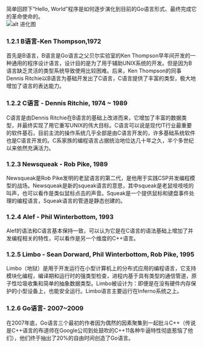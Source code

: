 简单回顾下“Hello, World”程序是如何逐步演化到目前的Go语言形式、最终完成它的革命使命的。  
![alt 进化图](https://chai2010.cn/advanced-go-programming-book/images/ch1-4-go-history.png "go语言进化图")  

### 1.2.1 B语言-Ken Thompson,1972
首先是B语言，B语言是Go语言之父贝尔实验室的Ken Thompson早年间开发的一种通用的程序设计语言，设计目的是为了用于辅助UNIX系统的开发。但是因为B语言缺乏灵活的类型系统导致使用比较困难。后来，Ken Thompson的同事Dennis Ritchie以B语言为基础开发出了C语言，C语言提供了丰富的类型，极大地增加了语言的表达能力。

### 1.2.2 C语言 - Dennis Ritchie, 1974 ~ 1989
C语言是由Dennis Ritchie在B语言的基础上改进而来，它增加了丰富的数据类型，并最终实现了用它重写UNIX的伟大目标。C语言可以说是现代IT行业最重要的软件基石，目前主流的操作系统几乎全部是由C语言开发的，许多基础系统软件也是C语言开发的。C系家族的编程语言占据统治地位达几十年之久，半个多世纪以来依然充满活力。

### 1.2.3 Newsqueak - Rob Pike, 1989
Newsqueak是Rob Pike发明的老鼠语言的第二代，是他用于实践CSP并发编程模型的战场。Newsqueak是新的squeak语言的意思，其中squeak是老鼠吱吱吱的叫声，也可以看作是类似鼠标点击的声音。Squeak是一个提供鼠标和键盘事件处理的编程语言，Squeak语言的管道是静态创建的。

### 1.2.4 Alef - Phil Winterbottom, 1993
Alef的语法和C语言基本保持一致，可以认为它是在C语言的语法基础上增加了并发编程相关的特性，可以看作是另一个维度的C++语言。

### 1.2.5 Limbo - Sean Dorward, Phil Winterbottom, Rob Pike, 1995
Limbo（地狱）是用于开发运行在小型计算机上的分布式应用的编程语言，它支持模块化编程，编译期和运行时的强类型检查，进程内基于具有类型的通信管道，原子性垃圾收集和简单的抽象数据类型。Limbo被设计为：即便是在没有硬件内存保护的小型设备上，也能安全运行。Limbo语言主要运行在Inferno系统之上。

### 1.2.6 Go语言- 2007~2009
在2007年底，Go语言三个最初的作者因为偶然的因素聚集到一起批斗C++（传说是C++语言的布道师在Google公司到处鼓吹的C++11各种牛逼特性彻底惹恼了他们），他们终于抽出了20%的自由时间创造了Go语言。